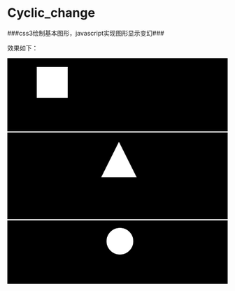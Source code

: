 Cyclic_change
=============

###css3绘制基本图形，javascript实现图形显示变幻###

效果如下：

<img src="img/1.png" />

<img src="img/2.png" />

<img src="img/3.png" />



